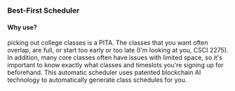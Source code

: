 ### Best-First Scheduler

#### Why use?

picking out college classes is a PITA. The classes that you want often overlap, are full, or start too early or too late (I'm looking at you, CSCI 2275). In addition, many core classes often have issues with limited space, so it's important to know exactly what classes and timeslots you're signing up for beforehand. This automatic scheduler uses patented blockchain AI technology to automatically generate class schedules for you.

